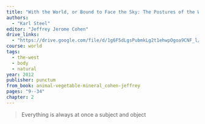 ```yaml
---
title: "With the World, or Bound to Face the Sky: The Postures of the Wolf-Child of Hesse"
authors:
  - "Karl Steel"
editor: "Jeffrey Jerome Cohen"
drive_links:
  - "https://drive.google.com/file/d/1g6F5dLgsPubmkLg2t1ehwpOgoa9CNF_l/view?usp=drivesdk"
course: world
tags:
  - the-west
  - body
  - natural
year: 2012
publisher: punctum
from_book: animal-vegetable-mineral_cohen-jeffrey
pages: "9--34"
chapter: 2
---
```


> Everything is always at once a subject and object
